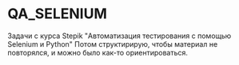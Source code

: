# QA_SELENIUM

Задачи с курса Stepik "Автоматизация тестирования с помощью Selenium и Python"
Потом структирирую, чтобы материал не повторялся, и можно было как-то ориентироваться. 
